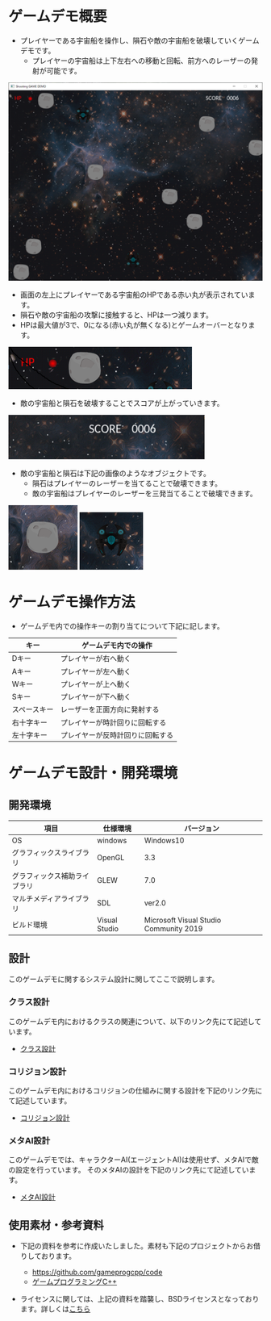 
# ゲームデモ概要

- プレイヤーである宇宙船を操作し、隕石や敵の宇宙船を破壊していくゲームデモです。
  - プレイヤーの宇宙船は上下左右への移動と回転、前方へのレーザーの発射が可能です。

![プレイ画面サンプル](doc/img/プレイ画面デモ.png)

- 画面の左上にプレイヤーである宇宙船のHPである赤い丸が表示されています。
- 隕石や敵の宇宙船の攻撃に接触すると、HPは一つ減ります。
- HPは最大値が3で、0になる(赤い丸が無くなる)とゲームオーバーとなります。

![HP画像](doc/img/HP.png)

- 敵の宇宙船と隕石を破壊することでスコアが上がっていきます。

![スコア画像](doc/img/スコア.png)

- 敵の宇宙船と隕石は下記の画像のようなオブジェクトです。
  - 隕石はプレイヤーのレーザーを当てることで破壊できます。
  - 敵の宇宙船はプレイヤーのレーザーを三発当てることで破壊できます。

![隕石](doc/img/asteroid.png)
![敵宇宙船](doc/img/enemyShip.png)


# ゲームデモ操作方法

- ゲームデモ内での操作キーの割り当てについて下記に記します。

| キー | ゲームデモ内での操作 |
| --- | --- |
| Dキー | プレイヤーが右へ動く |
| Aキー | プレイヤーが左へ動く |
| Wキー | プレイヤーが上へ動く |
| Sキー | プレイヤーが下へ動く |
| スペースキー | レーザーを正面方向に発射する |
| 右十字キー | プレイヤーが時計回りに回転する |
| 左十字キー | プレイヤーが反時計回りに回転する |

# ゲームデモ設計・開発環境

## 開発環境

| 項目 | 仕様環境 | バージョン |
| --- | --- | --- |
| OS | windows | Windows10 | 
| グラフィックスライブラリ | OpenGL | 3.3 |
| グラフィックス補助ライブラリ | GLEW | 7.0 |
| マルチメディアライブラリ | SDL | ver2.0 |
| ビルド環境 | Visual Studio | Microsoft Visual Studio Community 2019 |

## 設計

このゲームデモに関するシステム設計に関してここで説明します。

### クラス設計

このゲームデモ内におけるクラスの関連について、以下のリンク先にて記述しています。

- [クラス設計](/doc/class.md)

### コリジョン設計

このゲームデモ内におけるコリジョンの仕組みに関する設計を下記のリンク先にて記述しています。

- [コリジョン設計](/doc/collision.md)

### メタAI設計

このゲームデモでは、キャラクターAI(エージェントAI)は使用せず、メタAIで敵の設定を行っています。
そのメタAIの設計を下記のリンク先にて記述しています。

- [メタAI設計](/doc/metaAI.md)

## 使用素材・参考資料

- 下記の資料を参考に作成いたしました。素材も下記のプロジェクトからお借りしております。
  - https://github.com/gameprogcpp/code
  - [ゲームプログラミングC++](https://www.amazon.co.jp/%E3%82%B2%E3%83%BC%E3%83%A0%E3%83%97%E3%83%AD%E3%82%B0%E3%83%A9%E3%83%9F%E3%83%B3%E3%82%B0C-SanjayMadhav-ebook/dp/B07JVMJ9B1/)

- ライセンスに関しては、上記の資料を踏襲し、BSDライセンスとなっております。詳しくは[こちら](/LICENSE)

